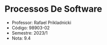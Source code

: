 # Processos De Software

-  Professor: Rafael Prikladnicki
-  Código: 98903-02
-  Semestre: 2023/1
-  Nota: 9.4
